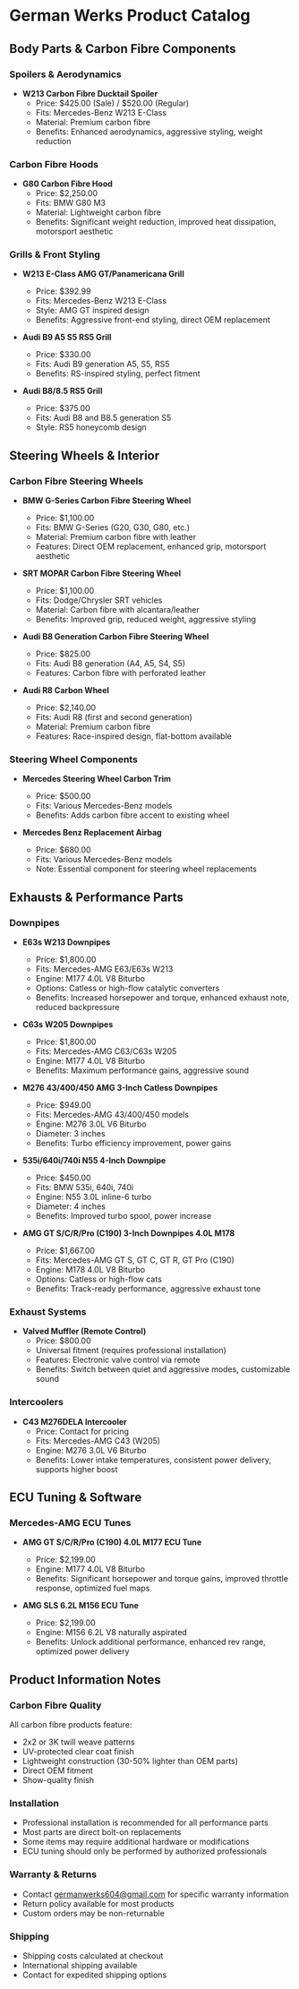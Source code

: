 # German Werks Product Catalog

## Body Parts & Carbon Fibre Components

### Spoilers & Aerodynamics
- **W213 Carbon Fibre Ducktail Spoiler**
    - Price: $425.00 (Sale) / $520.00 (Regular)
    - Fits: Mercedes-Benz W213 E-Class
    - Material: Premium carbon fibre
    - Benefits: Enhanced aerodynamics, aggressive styling, weight reduction

### Carbon Fibre Hoods
- **G80 Carbon Fibre Hood**
    - Price: $2,250.00
    - Fits: BMW G80 M3
    - Material: Lightweight carbon fibre
    - Benefits: Significant weight reduction, improved heat dissipation, motorsport aesthetic

### Grills & Front Styling
- **W213 E-Class AMG GT/Panamericana Grill**
    - Price: $392.99
    - Fits: Mercedes-Benz W213 E-Class
    - Style: AMG GT inspired design
    - Benefits: Aggressive front-end styling, direct OEM replacement

- **Audi B9 A5 S5 RS5 Grill**
    - Price: $330.00
    - Fits: Audi B9 generation A5, S5, RS5
    - Benefits: RS-inspired styling, perfect fitment

- **Audi B8/8.5 RS5 Grill**
    - Price: $375.00
    - Fits: Audi B8 and B8.5 generation S5
    - Style: RS5 honeycomb design

## Steering Wheels & Interior

### Carbon Fibre Steering Wheels
- **BMW G-Series Carbon Fibre Steering Wheel**
    - Price: $1,100.00
    - Fits: BMW G-Series (G20, G30, G80, etc.)
    - Material: Premium carbon fibre with leather
    - Features: Direct OEM replacement, enhanced grip, motorsport aesthetic

- **SRT MOPAR Carbon Fibre Steering Wheel**
    - Price: $1,100.00
    - Fits: Dodge/Chrysler SRT vehicles
    - Material: Carbon fibre with alcantara/leather
    - Benefits: Improved grip, reduced weight, aggressive styling

- **Audi B8 Generation Carbon Fibre Steering Wheel**
    - Price: $825.00
    - Fits: Audi B8 generation (A4, A5, S4, S5)
    - Features: Carbon fibre with perforated leather

- **Audi R8 Carbon Wheel**
    - Price: $2,140.00
    - Fits: Audi R8 (first and second generation)
    - Material: Premium carbon fibre
    - Features: Race-inspired design, flat-bottom available

### Steering Wheel Components
- **Mercedes Steering Wheel Carbon Trim**
    - Price: $500.00
    - Fits: Various Mercedes-Benz models
    - Benefits: Adds carbon fibre accent to existing wheel

- **Mercedes Benz Replacement Airbag**
    - Price: $680.00
    - Fits: Various Mercedes-Benz models
    - Note: Essential component for steering wheel replacements

## Exhausts & Performance Parts

### Downpipes
- **E63s W213 Downpipes**
    - Price: $1,800.00
    - Fits: Mercedes-AMG E63/E63s W213
    - Engine: M177 4.0L V8 Biturbo
    - Options: Catless or high-flow catalytic converters
    - Benefits: Increased horsepower and torque, enhanced exhaust note, reduced backpressure

- **C63s W205 Downpipes**
    - Price: $1,800.00
    - Fits: Mercedes-AMG C63/C63s W205
    - Engine: M177 4.0L V8 Biturbo
    - Benefits: Maximum performance gains, aggressive sound

- **M276 43/400/450 AMG 3-Inch Catless Downpipes**
    - Price: $949.00
    - Fits: Mercedes-AMG 43/400/450 models
    - Engine: M276 3.0L V6 Biturbo
    - Diameter: 3 inches
    - Benefits: Turbo efficiency improvement, power gains

- **535i/640i/740i N55 4-Inch Downpipe**
    - Price: $450.00
    - Fits: BMW 535i, 640i, 740i
    - Engine: N55 3.0L inline-6 turbo
    - Diameter: 4 inches
    - Benefits: Improved turbo spool, power increase

- **AMG GT S/C/R/Pro (C190) 3-Inch Downpipes 4.0L M178**
    - Price: $1,667.00
    - Fits: Mercedes-AMG GT S, GT C, GT R, GT Pro (C190)
    - Engine: M178 4.0L V8 Biturbo
    - Options: Catless or high-flow cats
    - Benefits: Track-ready performance, aggressive exhaust tone

### Exhaust Systems
- **Valved Muffler (Remote Control)**
    - Price: $800.00
    - Universal fitment (requires professional installation)
    - Features: Electronic valve control via remote
    - Benefits: Switch between quiet and aggressive modes, customizable sound

### Intercoolers
- **C43 M276DELA Intercooler**
    - Price: Contact for pricing
    - Fits: Mercedes-AMG C43 (W205)
    - Engine: M276 3.0L V6 Biturbo
    - Benefits: Lower intake temperatures, consistent power delivery, supports higher boost

## ECU Tuning & Software

### Mercedes-AMG ECU Tunes
- **AMG GT S/C/R/Pro (C190) 4.0L M177 ECU Tune**
    - Price: $2,199.00
    - Engine: M177 4.0L V8 Biturbo
    - Benefits: Significant horsepower and torque gains, improved throttle response, optimized fuel maps

- **AMG SLS 6.2L M156 ECU Tune**
    - Price: $2,199.00
    - Engine: M156 6.2L V8 naturally aspirated
    - Benefits: Unlock additional performance, enhanced rev range, optimized power delivery

## Product Information Notes

### Carbon Fibre Quality
All carbon fibre products feature:
- 2x2 or 3K twill weave patterns
- UV-protected clear coat finish
- Lightweight construction (30-50% lighter than OEM parts)
- Direct OEM fitment
- Show-quality finish

### Installation
- Professional installation is recommended for all performance parts
- Most parts are direct bolt-on replacements
- Some items may require additional hardware or modifications
- ECU tuning should only be performed by authorized professionals

### Warranty & Returns
- Contact germanwerks604@gmail.com for specific warranty information
- Return policy available for most products
- Custom orders may be non-returnable

### Shipping
- Shipping costs calculated at checkout
- International shipping available
- Contact for expedited shipping options